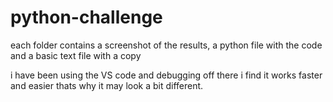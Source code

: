 # python-challenge

each folder contains a screenshot of the results, a python file with the code and a basic text file with a copy

i have been using the VS code and debugging off there i find it works faster and easier thats why it may look a bit different.
